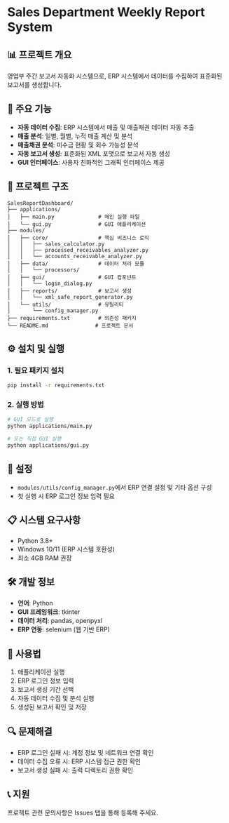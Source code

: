 # Sales Department Weekly Report System

## 📊 프로젝트 개요
영업부 주간 보고서 자동화 시스템으로, ERP 시스템에서 데이터를 수집하여 표준화된 보고서를 생성합니다.

## 🚀 주요 기능
- **자동 데이터 수집**: ERP 시스템에서 매출 및 매출채권 데이터 자동 추출
- **매출 분석**: 일별, 월별, 누적 매출 계산 및 분석
- **매출채권 분석**: 미수금 현황 및 회수 가능성 분석
- **자동 보고서 생성**: 표준화된 XML 포맷으로 보고서 자동 생성
- **GUI 인터페이스**: 사용자 친화적인 그래픽 인터페이스 제공

## 📁 프로젝트 구조
```
SalesReportDashboard/
├── applications/
│   ├── main.py              # 메인 실행 파일
│   └── gui.py               # GUI 애플리케이션
├── modules/
│   ├── core/                # 핵심 비즈니스 로직
│   │   ├── sales_calculator.py
│   │   ├── processed_receivables_analyzer.py
│   │   └── accounts_receivable_analyzer.py
│   ├── data/                # 데이터 처리 모듈
│   │   └── processors/
│   ├── gui/                 # GUI 컴포넌트
│   │   └── login_dialog.py
│   ├── reports/             # 보고서 생성
│   │   └── xml_safe_report_generator.py
│   └── utils/               # 유틸리티
│       └── config_manager.py
├── requirements.txt         # 의존성 패키지
└── README.md               # 프로젝트 문서
```

## ⚙️ 설치 및 실행

### 1. 필요 패키지 설치
```bash
pip install -r requirements.txt
```

### 2. 실행 방법
```bash
# GUI 모드로 실행
python applications/main.py

# 또는 직접 GUI 실행
python applications/gui.py
```

## 🔧 설정
- `modules/utils/config_manager.py`에서 ERP 연결 설정 및 기타 옵션 구성
- 첫 실행 시 ERP 로그인 정보 입력 필요

## 📋 시스템 요구사항
- Python 3.8+
- Windows 10/11 (ERP 시스템 호환성)
- 최소 4GB RAM 권장

## 🛠️ 개발 정보
- **언어**: Python
- **GUI 프레임워크**: tkinter
- **데이터 처리**: pandas, openpyxl
- **ERP 연동**: selenium (웹 기반 ERP)

## 📖 사용법
1. 애플리케이션 실행
2. ERP 로그인 정보 입력
3. 보고서 생성 기간 선택
4. 자동 데이터 수집 및 분석 실행
5. 생성된 보고서 확인 및 저장

## 🔍 문제해결
- ERP 로그인 실패 시: 계정 정보 및 네트워크 연결 확인
- 데이터 수집 오류 시: ERP 시스템 접근 권한 확인
- 보고서 생성 실패 시: 출력 디렉토리 권한 확인

## 📞 지원
프로젝트 관련 문의사항은 Issues 탭을 통해 등록해 주세요.
